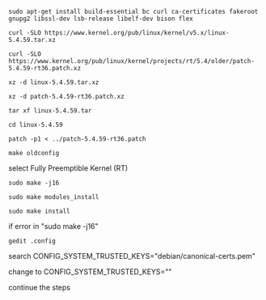 ```
sudo apt-get install build-essential bc curl ca-certificates fakeroot gnupg2 libssl-dev lsb-release libelf-dev bison flex
```

```
curl -SLO https://www.kernel.org/pub/linux/kernel/v5.x/linux-5.4.59.tar.xz
```

```
curl -SLO https://www.kernel.org/pub/linux/kernel/projects/rt/5.4/older/patch-5.4.59-rt36.patch.xz
```

```
xz -d linux-5.4.59.tar.xz
```

```
xz -d patch-5.4.59-rt36.patch.xz	
```

```
tar xf linux-5.4.59.tar
```

```
cd linux-5.4.59
```

```
patch -p1 < ../patch-5.4.59-rt36.patch
```

```
make oldconfig
```

select Fully Preemptible Kernel (RT)

```
sudo make -j16
```

```
sudo make modules_install
```

```
sudo make install
```





if error in "sudo make -j16"

```
gedit .config 
```

search                CONFIG_SYSTEM_TRUSTED_KEYS="debian/canonical-certs.pem"

change to          CONFIG_SYSTEM_TRUSTED_KEYS=""

continue the steps





